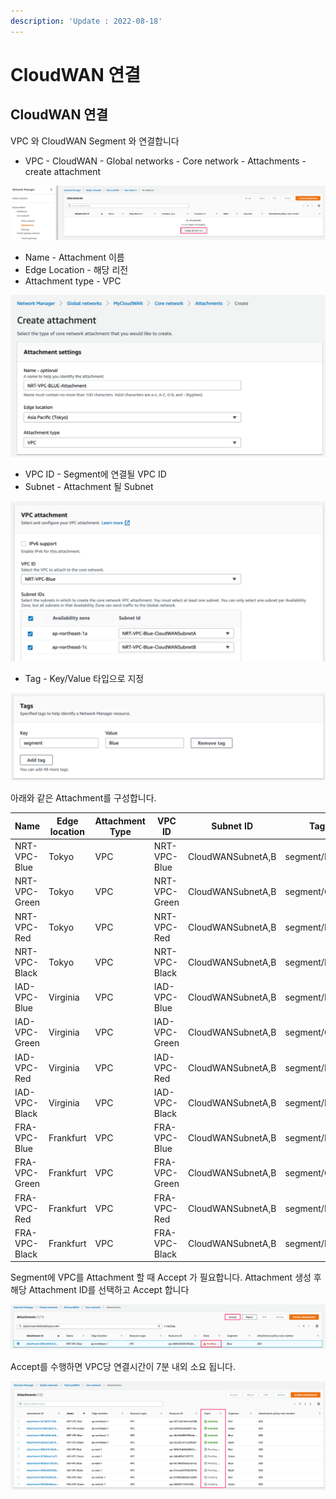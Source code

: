 ```yaml
---
description: 'Update : 2022-08-18'
---
```


# CloudWAN 연결

## CloudWAN 연결

VPC 와 CloudWAN Segment 와 연결합니다

* VPC - CloudWAN - Global networks - Core network - Attachments - create attachment&#x20;

![](<../.gitbook/assets/image (13).png>)

* Name - Attachment 이름
* Edge Location - 해당 리전
* Attachment type - VPC

![](<../.gitbook/assets/image (3).png>)

* VPC ID - Segment에 연결될 VPC ID
* Subnet - Attachment 될 Subnet

![](<../.gitbook/assets/image (10).png>)

* Tag - Key/Value 타입으로 지정

![](<../.gitbook/assets/image (5).png>)

아래와 같은 Attachment를 구성합니다.&#x20;

| Name          | Edge location | Attachment Type | VPC ID        | Subnet ID         | Tag           |
| ------------- | ------------- | --------------- | ------------- | ----------------- | ------------- |
| NRT-VPC-Blue  | Tokyo         | VPC             | NRT-VPC-Blue  | CloudWANSubnetA,B | segment/Blue  |
| NRT-VPC-Green | Tokyo         | VPC             | NRT-VPC-Green | CloudWANSubnetA,B | segment/Green |
| NRT-VPC-Red   | Tokyo         | VPC             | NRT-VPC-Red   | CloudWANSubnetA,B | segment/Red   |
| NRT-VPC-Black | Tokyo         | VPC             | NRT-VPC-Black | CloudWANSubnetA,B | segment/Black |
| IAD-VPC-Blue  | Virginia      | VPC             | IAD-VPC-Blue  | CloudWANSubnetA,B | segment/Blue  |
| IAD-VPC-Green | Virginia      | VPC             | IAD-VPC-Green | CloudWANSubnetA,B | segment/Green |
| IAD-VPC-Red   | Virginia      | VPC             | IAD-VPC-Red   | CloudWANSubnetA,B | segment/Red   |
| IAD-VPC-Black | Virginia      | VPC             | IAD-VPC-Black | CloudWANSubnetA,B | segment/Black |
| FRA-VPC-Blue  | Frankfurt     | VPC             | FRA-VPC-Blue  | CloudWANSubnetA,B | segment/Blue  |
| FRA-VPC-Green | Frankfurt     | VPC             | FRA-VPC-Green | CloudWANSubnetA,B | segment/Green |
| FRA-VPC-Red   | Frankfurt     | VPC             | FRA-VPC-Red   | CloudWANSubnetA,B | segment/Red   |
| FRA-VPC-Black | Frankfurt     | VPC             | FRA-VPC-Black | CloudWANSubnetA,B | segment/Black |

Segment에 VPC를 Attachment 할 때 Accept 가 필요합니다. Attachment 생성 후 해당 Attachment ID를 선택하고 Accept 합니다

![](<../.gitbook/assets/image (1).png>)

Accept를 수행하면 VPC당 연결시간이 7분 내외 소요 됩니다.&#x20;

![](../.gitbook/assets/image.png)
